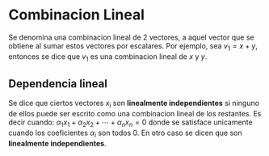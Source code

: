 # Combinacion Lineal


Se denomina una combinacion lineal de 2 vectores, a aquel vector que se obtiene al sumar estos vectores por escalares.
Por ejemplo, sea $v_1=x+y$, entonces se dice que $v_1$ es una combinacion lineal de $x$ y $y$.

## Dependencia lineal

Se dice que ciertos vectores $x_i$ son **linealmente independientes** si ninguno de ellos puede ser escrito como una combinacion lineal de los restantes. Es decir cuando:
$\alpha_1x_1+\alpha_2x_2+\cdots+\alpha_n x_n=0$ donde se satisface unicamente cuando los coeficientes $\alpha_i$ son todos 0. En otro caso se dicen que son **linealmente independientes**.

